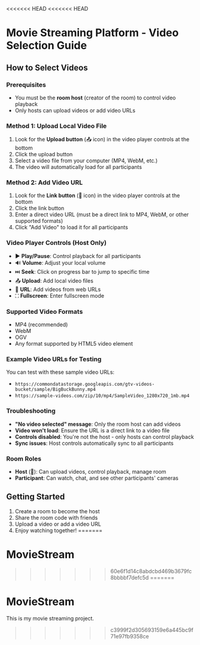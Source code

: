 <<<<<<< HEAD
<<<<<<< HEAD
# Movie Streaming Platform - Video Selection Guide

## How to Select Videos

### Prerequisites
- You must be the **room host** (creator of the room) to control video playback
- Only hosts can upload videos or add video URLs

### Method 1: Upload Local Video File
1. Look for the **Upload button** (📤 icon) in the video player controls at the bottom
2. Click the upload button
3. Select a video file from your computer (MP4, WebM, etc.)
4. The video will automatically load for all participants

### Method 2: Add Video URL
1. Look for the **Link button** (🔗 icon) in the video player controls at the bottom
2. Click the link button
3. Enter a direct video URL (must be a direct link to MP4, WebM, or other supported formats)
4. Click "Add Video" to load it for all participants

### Video Player Controls (Host Only)
- ▶️ **Play/Pause**: Control playback for all participants
- 🔊 **Volume**: Adjust your local volume
- ⏭️ **Seek**: Click on progress bar to jump to specific time
- 📤 **Upload**: Add local video files
- 🔗 **URL**: Add videos from web URLs
- ⛶ **Fullscreen**: Enter fullscreen mode

### Supported Video Formats
- MP4 (recommended)
- WebM
- OGV
- Any format supported by HTML5 video element

### Example Video URLs for Testing
You can test with these sample video URLs:
- `https://commondatastorage.googleapis.com/gtv-videos-bucket/sample/BigBuckBunny.mp4`
- `https://sample-videos.com/zip/10/mp4/SampleVideo_1280x720_1mb.mp4`

### Troubleshooting
- **"No video selected" message**: Only the room host can add videos
- **Video won't load**: Ensure the URL is a direct link to a video file
- **Controls disabled**: You're not the host - only hosts can control playback
- **Sync issues**: Host controls automatically sync to all participants

### Room Roles
- **Host** (👑): Can upload videos, control playback, manage room
- **Participant**: Can watch, chat, and see other participants' cameras

## Getting Started
1. Create a room to become the host
2. Share the room code with friends
3. Upload a video or add a video URL
4. Enjoy watching together!
=======
# MovieStream
>>>>>>> 60e6f1d14c8abdcbd469b3679fc8bbbbf7defc5d
=======
# MovieStream

This is my movie streaming project.
>>>>>>> c3999f2d305693159e6a445bc9f71e97fb9358ce
